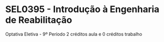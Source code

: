 # SEL0395 - Introdução à Engenharia de Reabilitação
Optativa Eletiva - 9º Período
2 créditos aula e 0 créditos trabalho
